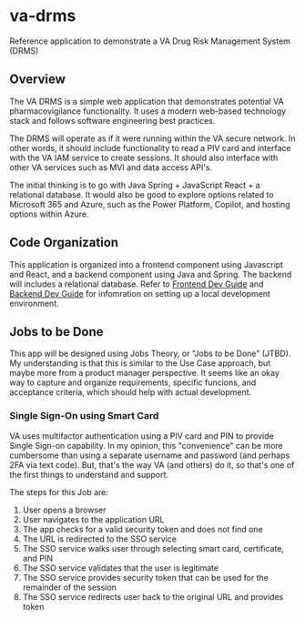 # va-drms
Reference application to demonstrate a VA Drug Risk Management System (DRMS)

## Overview
The VA DRMS is a simple web application that demonstrates potential VA pharmacovigilance functionality. It uses a modern web-based technology stack and follows software engineering best practices.

The DRMS will operate as if it were running within the VA secure network. In other words, it should include functionality to read a PIV card and interface with the VA IAM service to create sessions. It should also interface with other VA services such as MVI and data access API's.

The initial thinking is to go with Java Spring + JavaScript React + a relational database. It would also be good to explore options related to Microsoft 365 and Azure, such as the Power Platform, Copilot, and hosting options within Azure.

## Code Organization
This application is organized into a frontend component using Javascript and React, and a backend component using Java and Spring. The backend will includes a relational database. Refer to [Frontend Dev Guide](./frontend/docs/frontend-dev-guide.md) and [Backend Dev Guide](./backend/docs/backend-dev-guide.md) for infomration on setting up a local development environment.


## Jobs to be Done
This app will be designed using Jobs Theory, or "Jobs to be Done" (JTBD). My understanding is that this is similar to the Use Case approach, but maybe more from a product manager perspective. It seems like an okay way to capture and organize requirements, specific funcions, and acceptance criteria, which should help with actual development.

### Single Sign-On using Smart Card
VA uses multifactor authentication using a PIV card and PIN to provide Single Sign-on capability. In my opinion, this "convenience" can be more cumbersome than using a separate username and password (and perhaps 2FA via text code). But, that's the way VA (and others) do it, so that's one of the first things to understand and support.  

The steps for this Job are:

1. User opens a browser
2. User navigates to the application URL 
3. The app checks for a valid security token and does not find one
4. The URL is redirected to the SSO service
5. The SSO service walks user through selecting smart card, certificate, and PIN
6. The SSO service validates that the user is legitimate
7. The SSO service provides security token that can be used for the remainder of the session
8. The SSO service redirects user back to the original URL and provides token



